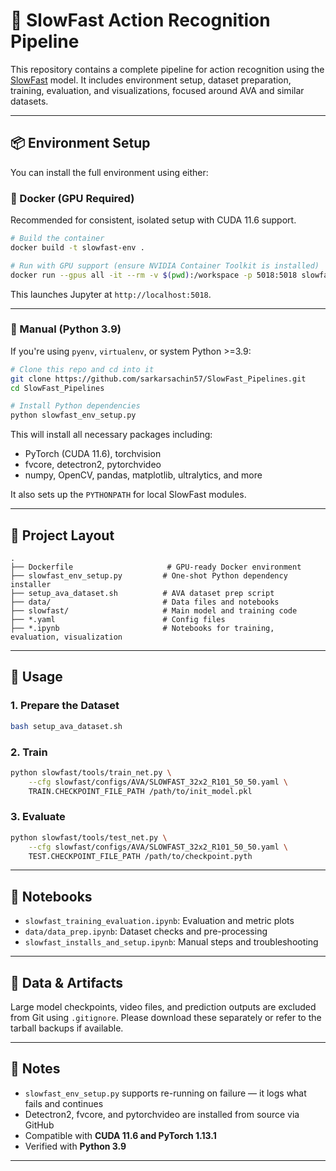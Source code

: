 # 🎥 SlowFast Action Recognition Pipeline

This repository contains a complete pipeline for action recognition using the [SlowFast](https://github.com/facebookresearch/SlowFast) model. It includes environment setup, dataset preparation, training, evaluation, and visualizations, focused around AVA and similar datasets.

---

## 📦 Environment Setup

You can install the full environment using either:

### 🐳 Docker (GPU Required)
Recommended for consistent, isolated setup with CUDA 11.6 support.

```bash
# Build the container
docker build -t slowfast-env .

# Run with GPU support (ensure NVIDIA Container Toolkit is installed)
docker run --gpus all -it --rm -v $(pwd):/workspace -p 5018:5018 slowfast-env
```

This launches Jupyter at `http://localhost:5018`.

---

### 🐍 Manual (Python 3.9)

If you're using `pyenv`, `virtualenv`, or system Python >=3.9:

```bash
# Clone this repo and cd into it
git clone https://github.com/sarkarsachin57/SlowFast_Pipelines.git
cd SlowFast_Pipelines

# Install Python dependencies
python slowfast_env_setup.py
```

This will install all necessary packages including:
- PyTorch (CUDA 11.6), torchvision
- fvcore, detectron2, pytorchvideo
- numpy, OpenCV, pandas, matplotlib, ultralytics, and more

It also sets up the `PYTHONPATH` for local SlowFast modules.

---

## 📁 Project Layout

```
.
├── Dockerfile                     # GPU-ready Docker environment
├── slowfast_env_setup.py         # One-shot Python dependency installer
├── setup_ava_dataset.sh          # AVA dataset prep script
├── data/                         # Data files and notebooks
├── slowfast/                     # Main model and training code
├── *.yaml                        # Config files
├── *.ipynb                       # Notebooks for training, evaluation, visualization
```

---

## 🔧 Usage

### 1. Prepare the Dataset
```bash
bash setup_ava_dataset.sh
```

### 2. Train
```bash
python slowfast/tools/train_net.py \
    --cfg slowfast/configs/AVA/SLOWFAST_32x2_R101_50_50.yaml \
    TRAIN.CHECKPOINT_FILE_PATH /path/to/init_model.pkl
```

### 3. Evaluate
```bash
python slowfast/tools/test_net.py \
    --cfg slowfast/configs/AVA/SLOWFAST_32x2_R101_50_50.yaml \
    TEST.CHECKPOINT_FILE_PATH /path/to/checkpoint.pyth
```

---

## 🧪 Notebooks

- `slowfast_training_evaluation.ipynb`: Evaluation and metric plots
- `data/data_prep.ipynb`: Dataset checks and pre-processing
- `slowfast_installs_and_setup.ipynb`: Manual steps and troubleshooting

---

## 📂 Data & Artifacts

Large model checkpoints, video files, and prediction outputs are excluded from Git using `.gitignore`. Please download these separately or refer to the tarball backups if available.

---

## 🧠 Notes

- `slowfast_env_setup.py` supports re-running on failure — it logs what fails and continues
- Detectron2, fvcore, and pytorchvideo are installed from source via GitHub
- Compatible with **CUDA 11.6 and PyTorch 1.13.1**
- Verified with **Python 3.9**

---
